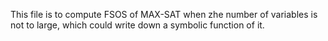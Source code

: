 This file is to compute FSOS of MAX-SAT when zhe number of variables is  not to large, which could write down a symbolic function of it. 
